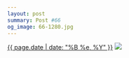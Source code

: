```yaml
---
layout: post
summary: Post #66
og_image: 66-1280.jpg
---
```


<p>
  <time><a href="/66">{{ page.date | date: "%B %e, %Y" }}</a></time>
  <a href="/66"><img src="{{ site.assets_url }}/66-640.jpg" srcset="{{ site.assets_url }}/66-1280.jpg 1280w, {{ site.assets_url }}/66-960.jpg 960w, {{ site.assets_url }}/66-640.jpg 640w, {{ site.assets_url }}/66-320.jpg 320w" sizes="(min-width: 700px) 50vw, calc(100vw - 2rem)" /></a>
</p>
